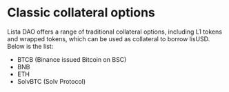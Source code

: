 # Classic collateral options

Lista DAO offers a range of traditional collateral options, including L1 tokens and wrapped tokens, which can be used as collateral to borrow lisUSD. Below is the list:

* BTCB (Binance issued Bitcoin on BSC)
* BNB&#x20;
* ETH
* SolvBTC (Solv Protocol)
